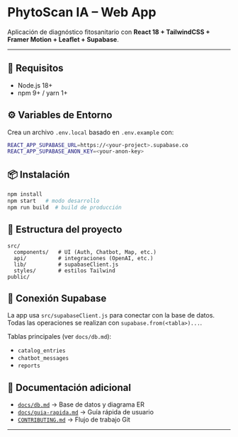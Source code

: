 # PhytoScan IA – Web App

Aplicación de diagnóstico fitosanitario con **React 18 + TailwindCSS + Framer Motion + Leaflet + Supabase**.

---

## 🚀 Requisitos
- Node.js 18+
- npm 9+ / yarn 1+

## ⚙️ Variables de Entorno
Crea un archivo `.env.local` basado en `.env.example` con:
```bash
REACT_APP_SUPABASE_URL=https://<your-project>.supabase.co
REACT_APP_SUPABASE_ANON_KEY=<your-anon-key>
```

## 📦 Instalación
```bash
npm install
npm start   # modo desarrollo
npm run build  # build de producción
```

## 📂 Estructura del proyecto
```
src/
  components/   # UI (Auth, Chatbot, Map, etc.)
  api/          # integraciones (OpenAI, etc.)
  lib/          # supabaseClient.js
  styles/       # estilos Tailwind
public/
```

## 🔗 Conexión Supabase
La app usa `src/supabaseClient.js` para conectar con la base de datos.  
Todas las operaciones se realizan con `supabase.from(<tabla>)...`.

Tablas principales (ver `docs/db.md`):
- `catalog_entries`
- `chatbot_messages`
- `reports`

## 📖 Documentación adicional
- [`docs/db.md`](docs/db.md) → Base de datos y diagrama ER
- [`docs/guia-rapida.md`](docs/guia-rapida.md) → Guía rápida de usuario
- [`CONTRIBUTING.md`](CONTRIBUTING.md) → Flujo de trabajo Git

---
